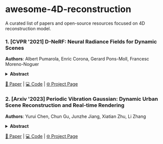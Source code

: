 # awesome-4D-reconstruction

A curated list of papers and open-source resources focused on 4D reconstruction model. 

### 1. [CVPR '2021] D-NeRF: Neural Radiance Fields for Dynamic Scenes
**Authors**: Albert Pumarola, Enric Corona, Gerard Pons-Moll, Francesc Moreno-Noguer
<details span>
<summary><b>Abstract</b></summary>
  Neural rendering techniques combining machine learning with geometric reasoning have arisen as one of the most promising approaches for synthesizing novel views of a scene from a sparse set of images. Among these, stands out the Neural radiance fields (NeRF), which trains a deep network to map 5D input coordinates (representing spatial location and viewing direction) into a volume density and view-dependent emitted radiance. However, despite achieving an unprecedented level of photorealism on the generated images, NeRF is only applicable to static scenes, where the same spatial location can be queried from different images. In this paper we introduce D-NeRF, a method that extends neural radiance fields to a dynamic domain, allowing to reconstruct and render novel images of objects under rigid and non-rigid motions from a \emph{single} camera moving around the scene. For this purpose we consider time as an additional input to the system, and split the learning process in two main stages: one that encodes the scene into a canonical space and another that maps this canonical representation into the deformed scene at a particular time. Both mappings are simultaneously learned using fully-connected networks. Once the networks are trained, D-NeRF can render novel images, controlling both the camera view and the time variable, and thus, the object movement. We demonstrate the effectiveness of our approach on scenes with objects under rigid, articulated and non-rigid motions.
</details>

  [📄 Paper](https://arxiv.org/pdf/2011.13961) | [💻 Code](https://github.com/albertpumarola/D-NeRF) | [🌐 Project Page](https://www.albertpumarola.com/research/D-NeRF/index.html)  


### 2. [Arxiv '2023] Periodic Vibration Gaussian: Dynamic Urban Scene Reconstruction and Real-time Rendering
**Authors**: Yurui Chen, Chun Gu, Junzhe Jiang, Xiatian Zhu, Li Zhang
<details span>
<summary><b>Abstract</b></summary>
  Modeling dynamic, large-scale urban scenes is challenging due to their highly intricate geometric structures and unconstrained dynamics in both space and time. Prior methods often employ high-level architectural priors, separating static and dynamic elements, resulting in suboptimal capture of their synergistic interactions. To address this challenge, we present a unified representation model, called Periodic Vibration Gaussian (PVG). PVG builds upon the efficient 3D Gaussian splatting technique, originally designed for static scene representation, by introducing periodic vibration-based temporal dynamics. This innovation enables PVG to elegantly and uniformly represent the characteristics of various objects and elements in dynamic urban scenes. To enhance temporally coherent and large scene representation learning with sparse training data, we introduce a novel temporal smoothing mechanism and a position-aware adaptive control strategy respectively. Extensive experiments on Waymo Open Dataset and KITTI benchmarks demonstrate that PVG surpasses state-of-the-art alternatives in both reconstruction and novel view synthesis for both dynamic and static scenes. Notably, PVG achieves this without relying on manually labeled object bounding boxes or expensive optical flow estimation. Moreover, PVG exhibits 900-fold acceleration in rendering over the best alternative.
</details>

  [📄 Paper](https://arxiv.org/pdf/2311.18561) | [💻 Code](https://github.com/fudan-zvg/PVG) | [🌐 Project Page](https://fudan-zvg.github.io/PVG/)  

